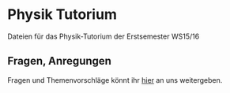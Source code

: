 # Physik Tutorium
Dateien für das Physik-Tutorium der Erstsemester WS15/16

## Fragen, Anregungen
Fragen und Themenvorschläge könnt ihr [hier](http://goo.gl/forms/V9GEBMDJ9a) an uns weitergeben.
